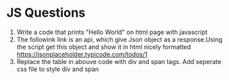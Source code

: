 # JS Questions

1) Write a code that prints "Hello World" on html page with javascript
2) The followink link is an api, which give Json object as a response.Using the script get this object and show it in html nicely formatted
https://jsonplaceholder.typicode.com/todos/1
3) Replace the table in abouve code with div and span tags. Add seperate css file to style div and span
